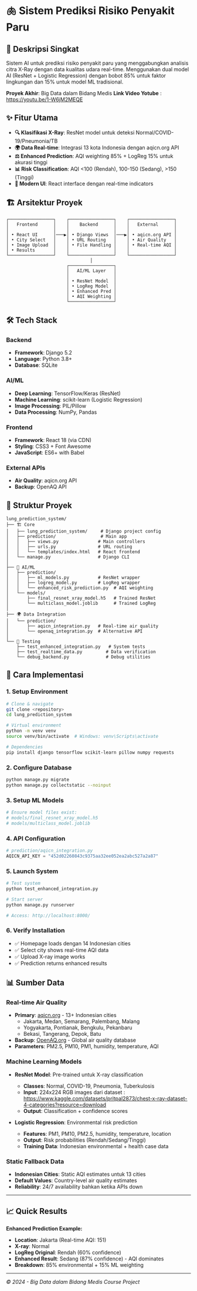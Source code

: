 # 🫁 Sistem Prediksi Risiko Penyakit Paru

## 📝 Deskripsi Singkat

Sistem AI untuk prediksi risiko penyakit paru yang menggabungkan analisis citra X-Ray dengan data kualitas udara real-time. Menggunakan dual model AI (ResNet + Logistic Regression) dengan bobot 85% untuk faktor lingkungan dan 15% untuk model ML tradisional.

**Proyek Akhir**: Big Data dalam Bidang Medis
**Link Video Yotube** : https://youtu.be/1-W6jM2MEQE
## ✨ Fitur Utama

- **🔍 Klasifikasi X-Ray**: ResNet model untuk deteksi Normal/COVID-19/Pneumonia/TB
- **🌍 Data Real-time**: Integrasi 13 kota Indonesia dengan aqicn.org API
- **⚖️ Enhanced Prediction**: AQI weighting 85% + LogReg 15% untuk akurasi tinggi
- **📊 Risk Classification**: AQI <100 (Rendah), 100-150 (Sedang), >150 (Tinggi)
- **📱 Modern UI**: React interface dengan real-time indicators

## 🏗️ Arsitektur Proyek

```
┌─────────────────┐    ┌─────────────────┐    ┌─────────────────┐
│   Frontend      │    │    Backend      │    │   External      │
│                 │    │                 │    │                 │
│ • React UI      │───▶│ • Django Views  │───▶│ • aqicn.org API │
│ • City Select   │    │ • URL Routing   │    │ • Air Quality   │
│ • Image Upload  │    │ • File Handling │    │ • Real-time AQI │
│ • Results       │    │                 │    │                 │
└─────────────────┘    └─────────────────┘    └─────────────────┘
                                │
                       ┌─────────────────┐
                       │   AI/ML Layer   │
                       │                 │
                       │ • ResNet Model  │
                       │ • LogReg Model  │
                       │ • Enhanced Pred │
                       │ • AQI Weighting │
                       └─────────────────┘
```

## 🛠️ Tech Stack

### **Backend**
- **Framework**: Django 5.2
- **Language**: Python 3.8+
- **Database**: SQLite

### **AI/ML**
- **Deep Learning**: TensorFlow/Keras (ResNet)
- **Machine Learning**: scikit-learn (Logistic Regression)
- **Image Processing**: PIL/Pillow
- **Data Processing**: NumPy, Pandas

### **Frontend**
- **Framework**: React 18 (via CDN)
- **Styling**: CSS3 + Font Awesome
- **JavaScript**: ES6+ with Babel

### **External APIs**
- **Air Quality**: aqicn.org API
- **Backup**: OpenAQ API

## 📁 Struktur Proyek

```
lung_prediction_system/
├── 🏗️ Core
│   ├── lung_prediction_system/     # Django project config
│   ├── prediction/                 # Main app
│   │   ├── views.py               # Main controllers
│   │   ├── urls.py                # URL routing
│   │   └── templates/index.html   # React frontend
│   └── manage.py                  # Django CLI
│
├── 🤖 AI/ML
│   ├── prediction/
│   │   ├── ml_models.py           # ResNet wrapper
│   │   ├── logreg_model.py        # LogReg wrapper  
│   │   └── enhanced_risk_prediction.py  # AQI weighting
│   └── models/
│       ├── final_resnet_xray_model.h5   # Trained ResNet
│       └── multiclass_model.joblib      # Trained LogReg
│
├── 🌍 Data Integration
│   └── prediction/
│       ├── aqicn_integration.py   # Real-time air quality
│       └── openaq_integration.py  # Alternative API
│
└── 🧪 Testing
    ├── test_enhanced_integration.py   # System tests
    ├── test_realtime_data.py         # Data verification
    └── debug_backend.py              # Debug utilities
```

## 🚀 Cara Implementasi

### 1. **Setup Environment**
```bash
# Clone & navigate
git clone <repository>
cd lung_prediction_system

# Virtual environment
python -m venv venv
source venv/bin/activate  # Windows: venv\Scripts\activate

# Dependencies
pip install django tensorflow scikit-learn pillow numpy requests
```

### 2. **Configure Database**
```bash
python manage.py migrate
python manage.py collectstatic --noinput
```

### 3. **Setup ML Models**
```bash
# Ensure model files exist:
# models/final_resnet_xray_model.h5
# models/multiclass_model.joblib
```

### 4. **API Configuration**
```python
# prediction/aqicn_integration.py
AQICN_API_KEY = "452d02260843c9375aa32ee052ea2abc527a2a87"
```

### 5. **Launch System**
```bash
# Test system
python test_enhanced_integration.py

# Start server
python manage.py runserver

# Access: http://localhost:8000/
```

### 6. **Verify Installation**
- ✅ Homepage loads dengan 14 Indonesian cities
- ✅ Select city shows real-time AQI data
- ✅ Upload X-ray image works
- ✅ Prediction returns enhanced results

## 📊 Sumber Data

### **Real-time Air Quality**
- **Primary**: [aqicn.org](https://aqicn.org) - 13+ Indonesian cities
  - Jakarta, Medan, Semarang, Palembang, Malang
  - Yogyakarta, Pontianak, Bengkulu, Pekanbaru
  - Bekasi, Tangerang, Depok, Batu
- **Backup**: [OpenAQ.org](https://openaq.org) - Global air quality database
- **Parameters**: PM2.5, PM10, PM1, humidity, temperature, AQI

### **Machine Learning Models**
- **ResNet Model**: Pre-trained untuk X-ray classification
  - **Classes**: Normal, COVID-19, Pneumonia, Tuberkulosis
  - **Input**: 224x224 RGB images dari dataset : https://www.kaggle.com/datasets/pritpal2873/chest-x-ray-dataset-4-categories?resource=download
  - **Output**: Classification + confidence scores

- **Logistic Regression**: Environmental risk prediction
  - **Features**: PM1, PM10, PM2.5, humidity, temperature, location
  - **Output**: Risk probabilities (Rendah/Sedang/Tinggi)
  - **Training Data**: Indonesian environmental + health case data

### **Static Fallback Data**
- **Indonesian Cities**: Static AQI estimates untuk 13 cities
- **Default Values**: Country-level air quality estimates
- **Reliability**: 24/7 availability bahkan ketika APIs down

---

## 📈 Quick Results

**Enhanced Prediction Example:**
- **Location**: Jakarta (Real-time AQI: 151)
- **X-ray**: Normal
- **LogReg Original**: Rendah (60% confidence)
- **Enhanced Result**: Sedang (87% confidence) - AQI dominates
- **Breakdown**: 85% environmental + 15% ML weighting

---

*© 2024 - Big Data dalam Bidang Medis Course Project*
